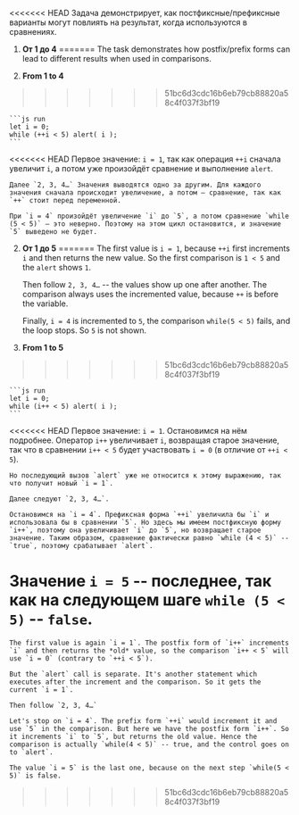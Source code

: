 <<<<<<< HEAD
Задача демонстрирует, как постфиксные/префиксные варианты могут повлиять на результат, когда используются в сравнениях.

1. **От 1 до 4**
=======
The task demonstrates how postfix/prefix forms can lead to different results when used in comparisons.

1. **From 1 to 4**
>>>>>>> 51bc6d3cdc16b6eb79cb88820a58c4f037f3bf19

    ```js run
    let i = 0;
    while (++i < 5) alert( i );
    ```

<<<<<<< HEAD
    Первое значение: `i = 1`, так как операция `++i` сначала увеличит `i`, а потом уже произойдёт сравнение и выполнение `alert`.

    Далее `2, 3, 4…` Значения выводятся одно за другим. Для каждого значения сначала происходит увеличение, а потом – сравнение, так как `++` стоит перед переменной.

    При `i = 4` произойдёт увеличение `i` до `5`, а потом сравнение `while (5 < 5)` – это неверно. Поэтому на этом цикл остановится, и значение `5` выведено не будет.
2. **От 1 до 5**
=======
    The first value is `i = 1`, because `++i` first increments `i` and then returns the new value. So the first comparison is `1 < 5` and the `alert` shows `1`.

    Then follow `2, 3, 4…` -- the values show up one after another. The comparison always uses the incremented value, because `++` is before the variable.

    Finally, `i = 4` is incremented to `5`, the comparison `while(5 < 5)` fails, and the loop stops. So `5` is not shown.
2. **From 1 to 5**
>>>>>>> 51bc6d3cdc16b6eb79cb88820a58c4f037f3bf19

    ```js run
    let i = 0;
    while (i++ < 5) alert( i );
    ```

<<<<<<< HEAD
    Первое значение: `i = 1`. Остановимся на нём подробнее. Оператор `i++` увеличивает `i`, возвращая старое значение, так что в сравнении `i++ < 5` будет участвовать `i = 0` (в отличие от `++i < 5`).

    Но последующий вызов `alert` уже не относится к этому выражению, так что получит новый `i = 1`.

    Далее следуют `2, 3, 4…`.

    Остановимся на `i = 4`. Префиксная форма `++i` увеличила бы `i` и использовала бы в сравнении `5`. Но здесь мы имеем постфиксную форму `i++`, поэтому она увеличивает `i` до `5`, но возвращает старое значение. Таким образом, сравнение фактически равно `while (4 < 5)` -- `true`, поэтому срабатывает `alert`.

   Значение `i = 5` -- последнее, так как на следующем шаге `while (5 < 5)` -- `false`.
=======
    The first value is again `i = 1`. The postfix form of `i++` increments `i` and then returns the *old* value, so the comparison `i++ < 5` will use `i = 0` (contrary to `++i < 5`).

    But the `alert` call is separate. It's another statement which executes after the increment and the comparison. So it gets the current `i = 1`.

    Then follow `2, 3, 4…`

    Let's stop on `i = 4`. The prefix form `++i` would increment it and use `5` in the comparison. But here we have the postfix form `i++`. So it increments `i` to `5`, but returns the old value. Hence the comparison is actually `while(4 < 5)` -- true, and the control goes on to `alert`.

    The value `i = 5` is the last one, because on the next step `while(5 < 5)` is false.
>>>>>>> 51bc6d3cdc16b6eb79cb88820a58c4f037f3bf19
